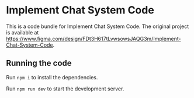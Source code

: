 
  # Implement Chat System Code

  This is a code bundle for Implement Chat System Code. The original project is available at https://www.figma.com/design/FDt3H617tLvwsowsJAQG3m/Implement-Chat-System-Code.

  ## Running the code

  Run `npm i` to install the dependencies.

  Run `npm run dev` to start the development server.
  